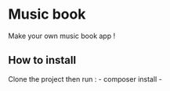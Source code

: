 # Music book
Make your own music book app !

## How to install
Clone the project
then run :
    - composer install
    -